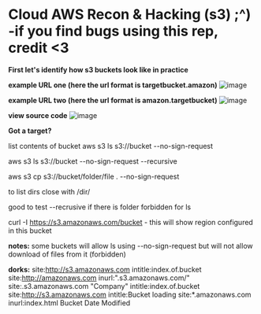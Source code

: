# Cloud AWS Recon & Hacking (s3) ;^)  -if you find bugs using this rep, credit <3

**First let's identify how s3 buckets look like in practice**

**example URL one (here the url format is targetbucket.amazon)**
![image](https://github.com/ex16x41/bugbounty/assets/44981946/fc44f23e-0afb-4dfa-ad9a-2da9f3ac3ac9)

**example URL two (here the url format is amazon.targetbucket)**
![image](https://github.com/ex16x41/bugbounty/assets/44981946/0b4bdcdf-4cdf-4c1b-8c6a-e67005464dae)

**view source code**
![image](https://github.com/ex16x41/bugbounty/assets/44981946/6201e729-f33a-49d3-9ca9-2c0faf00f009)


**Got a target?** 

list contents of bucket aws s3 ls s3://bucket --no-sign-request

aws s3 ls s3://bucket --no-sign-request --recursive

aws s3 cp s3://bucket/folder/file . --no-sign-request

to list dirs close with /dir/

good to test --recrusive if there is folder forbidden for ls 

curl -I https://s3.amazonaws.com/bucket - this will show region configured in this bucket

**notes:**
some buckets will allow ls using --no-sign-request but will not allow download of files from it (forbidden) 


**dorks:**
site:http://s3.amazonaws.com intitle:index.of.bucket
site:http://amazonaws.com inurl:".s3.amazonaws.com/"
site:.s3.amazonaws.com "Company"
intitle:index.of.bucket
site:http://s3.amazonaws.com intitle:Bucket loading
site:*.amazonaws.com inurl:index.html
Bucket Date Modified
